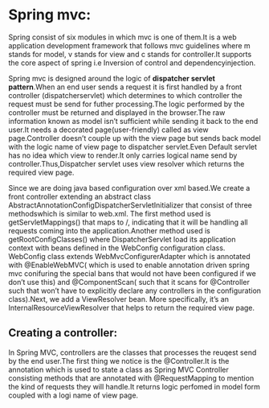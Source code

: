 # Spring mvc:
Spring consist of six modules in which mvc is one of them.It is a web application development framework that follows mvc guidelines where m stands for model, v stands for view and c stands for controller.It supports the core aspect of spring i.e Inversion of control and dependencyinjection. 

Spring mvc is designed around the logic of **dispatcher servlet pattern**.When an end user sends a request it is first handled by a front controller (dispatcherservlet) which determines to which controller the request must be send for futher processing.The logic performed by the controller must be returned and displayed in the browser.The raw information known as model isn’t sufficient while sending it back to the end user.It needs a decorated page(user-friendly) called as view page.Controller doesn’t couple up with the view page but sends back model with the logic name of view page to dispatcher servlet.Even Default servlet  has no idea which view to render.It only carries logical name send by controller.Thus,Dispatcher servlet uses view resolver which returns the required view page.

Since we are doing java based configuration over xml based.We  create a front controller extending  an abstract class AbstractAnnotationConfigDispatcherServletInitializer that consist of three methodswhich is similar to web.xml. The first method used is getServletMappings() that maps to /, indicating that it  will be handling all requests coming into the application.Another method used is getRootConfigClasses() where DispatcherServlet load its application context with beans defined in the WebConfig configuration class. WebConfig class extends WebMvcConfigurerAdapter which is annotated with @EnableWebMVC( which is used to enable annotation driven spring mvc conifuring the special bans that would not have been configured if we don’t use this) and
@ComponentScan( such that it scans for @Controller such that  won’t have to
explicitly declare any controllers in the configuration class).Next, we add a ViewResolver bean. More specifically, it’s an InternalResourceViewResolver that helps to return the required view page.


## Creating a controller:
In Spring MVC, controllers are the classes that processes the reuqest send by the end user.The first thing we notice is the @Controller.It is the annotation which is used to state a class as Spring MVC Controller consisting methods that are annotated with @RequestMapping to mention the kind of requests they will handle.It returns logic perfomed in model form coupled with a logi name of view  page.
